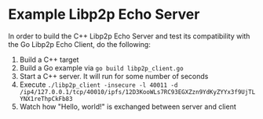 # Example Libp2p Echo Server

In order to build the C++ Libp2p Echo Server and test its compatibility with the Go Libp2p Echo Client, do the following:

1. Build a C++ target 
2. Build a Go example via `go build libp2p_client.go`
3. Start a C++ server. It will run for some number of seconds
4. Execute `./libp2p_client -insecure -l 40011 -d /ip4/127.0.0.1/tcp/40010/ipfs/12D3KooWLs7RC93EGXZzn9YdKyZYYx3f9UjTLYNX1reThpCkFb83`
5. Watch how "Hello, world!" is exchanged between server and client
